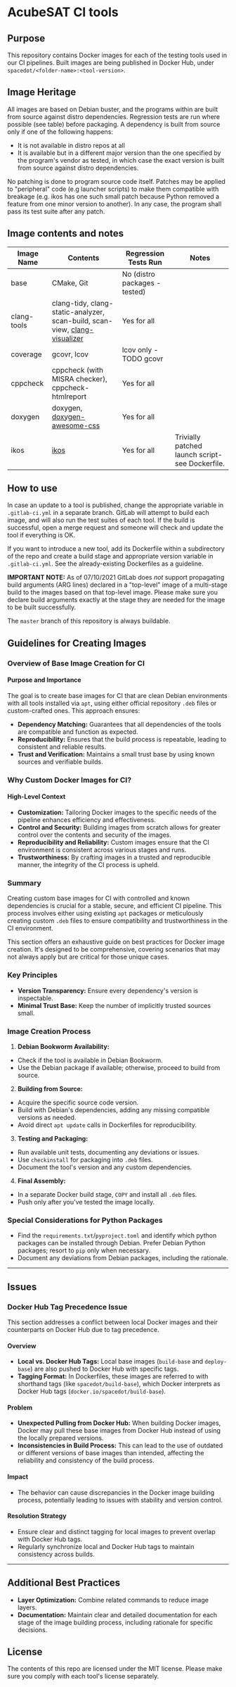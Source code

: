 # AcubeSAT CI tools


## Purpose

This repository contains Docker images for each of the testing tools used in our CI pipelines.
Built images are being published in Docker Hub, under `spacedot/<folder-name>:<tool-version>`.

## Image Heritage

All images are based on Debian buster, and the programs within are built from source against
distro dependencies. Regression tests are run where possible (see table) before packaging.
A dependency is built from source only if one of the following happens:

- It is not available in distro repos at all
- It is available but in a different major version than the one specified by the program's
  vendor as tested, in which case the exact version is built from source against distro
  dependencies.

No patching is done to program source code itself. Patches may be applied to "peripheral" code
(e.g launcher scripts) to make them compatible with breakage (e.g. ikos has one such small patch
because Python removed a feature from one minor version to another). In any case, the program
shall pass its test suite after any patch.

## Image contents and notes
| **Image Name** | **Contents**                                                                                                                  | **Regression Tests Run**      | **Notes**                                       |
|----------------|-------------------------------------------------------------------------------------------------------------------------------|-------------------------------|-------------------------------------------------|
| base           | CMake, Git                                                                                                                    | No (distro packages - tested) |                                                 |
| clang-tools    | clang-tidy, clang-static-analyzer, scan-build, scan-view, [clang-visualizer](https://github.com/austinbhale/Clang-Visualizer) | Yes for all                   |                                                 |
| coverage       | gcovr, lcov                                                                                                                   | lcov only - TODO gcovr        |                                                 |
| cppcheck       | cppcheck (with MISRA checker), cppcheck-htmlreport                                                                            | Yes for all                   |                                                 |
| doxygen        | doxygen, [doxygen-awesome-css](https://github.com/jothepro/doxygen-awesome-css)                                               | Yes for all                   |                                                 |
| ikos           | [ikos](https://github.com/NASA-SW-VnV/ikos)                                                                                   | Yes for all                   | Trivially patched launch script-see Dockerfile. |


## How to use

In case an update to a tool is published, change the appropriate variable in `.gitlab-ci.yml`
in a separate branch. GitLab will attempt to build each image, and will also run the test suites
of each tool. If the build is successful, open a merge request and someone will check and update
the tool if everything is OK.

If you want to introduce a new tool, add its Dockerfile within a subdirectory of the repo and
create a build stage and appropriate version variable in `.gitlab-ci.yml`.
See the already-existing Dockerfiles as a guideline.

**IMPORTANT NOTE:** As of 07/10/2021 GitLab does *not* support propagating build arguments
(ARG lines) declared in a "top-level" image of a multi-stage build to the images based on
that top-level image. Please make sure you declare build arguments exactly at the stage they
are needed for the image to be built successfully.

The `master` branch of this repository is always buildable.

## Guidelines for Creating Images
### Overview of Base Image Creation for CI

#### Purpose and Importance
The goal is to create base images for CI that are clean Debian environments with all tools installed via `apt`,
using either official repository `.deb` files or custom-crafted ones. This approach ensures:

- **Dependency Matching:** Guarantees that all dependencies of the tools are compatible and function as expected.
- **Reproducibility:** Ensures that the build process is repeatable, leading to consistent and reliable results.
- **Trust and Verification:** Maintains a small trust base by using known sources and verifiable builds.
### Why Custom Docker Images for CI?

#### High-Level Context
- **Customization:** Tailoring Docker images to the specific needs of the pipeline enhances efficiency and effectiveness.
- **Control and Security:** Building images from scratch allows for greater control over the contents and security of the images.
- **Reproducibility and Reliability:** Custom images ensure that the CI environment is consistent across various stages and runs.
- **Trustworthiness:** By crafting images in a trusted and reproducible manner, the integrity of the CI process is upheld.

### Summary
Creating custom base images for CI with controlled and known dependencies is crucial for a stable, secure,
and efficient CI pipeline. This process involves either using existing `apt` packages or meticulously creating
custom `.deb` files to ensure compatibility and trustworthiness in the CI environment.

This section offers an exhaustive guide on best practices for Docker image creation. It's designed to be comprehensive,
covering scenarios that may not always apply but are critical for those unique cases.

### Key Principles
- **Version Transparency:** Ensure every dependency's version is inspectable.
- **Minimal Trust Base:** Keep the number of implicitly trusted sources small.

### Image Creation Process
1. **Debian Bookworm Availability:**
- Check if the tool is available in Debian Bookworm.
- Use the Debian package if available; otherwise, proceed to build from source.

2. **Building from Source:**
- Acquire the specific source code version.
- Build with Debian's dependencies, adding any missing compatible versions as needed.
- Avoid direct `apt update` calls in Dockerfiles for reproducibility.

3. **Testing and Packaging:**
- Run available unit tests, documenting any deviations or issues.
- Use `checkinstall` for packaging into `.deb` files.
- Document the tool's version and any custom dependencies.

4. **Final Assembly:**
- In a separate Docker build stage, `COPY` and install all `.deb` files.
- Push only after you've tested the image locally.

### Special Considerations for Python Packages
- Find the `requirements.txt`/`pyproject.toml` and identify which python packages can be installed through Debian.
  Prefer Debian Python packages; resort to `pip` only when necessary.
- Document any deviations from Debian packages, including the rationale.

---

## Issues

### Docker Hub Tag Precedence Issue

This section addresses a conflict between local Docker images and their counterparts on Docker Hub due to tag precedence.

#### Overview
- **Local vs. Docker Hub Tags:** Local base images (`build-base` and `deploy-base`) are also pushed to Docker Hub with specific tags.
- **Tagging Format:** In Dockerfiles, these images are referred to with shorthand tags (like `spacedot/build-base`), which Docker interprets as Docker Hub tags (`docker.io/spacedot/build-base`).

#### Problem
- **Unexpected Pulling from Docker Hub:** When building Docker images, Docker may pull these base images from Docker Hub instead of using the locally prepared versions.
- **Inconsistencies in Build Process:** This can lead to the use of outdated or different versions of base images than intended, affecting the reliability and consistency of the build process.

#### Impact
- The behavior can cause discrepancies in the Docker image building process, potentially leading to issues with stability and version control.

#### Resolution Strategy
- Ensure clear and distinct tagging for local images to prevent overlap with Docker Hub tags.
- Regularly synchronize local and Docker Hub tags to maintain consistency across builds.


---

## Additional Best Practices

- **Layer Optimization:** Combine related commands to reduce image layers.
- **Documentation:** Maintain clear and detailed documentation for each stage of the image building process, including rationale for specific decisions.

## License
The contents of this repo are licensed under the MIT license. Please make sure you comply with
each tool's license separately.
